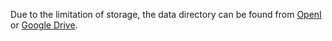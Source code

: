 Due to the limitation of storage, the data directory can be found from [OpenI](https://openi.pcl.ac.cn/panych/MedTS) or [Google Drive](https://drive.google.com/drive/folders/1AwASu7YCnTwhb5zyMmHh9WYXdhMxh_jp?usp=drive_link).
